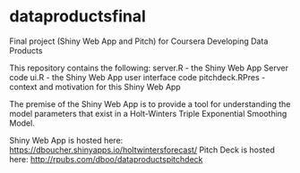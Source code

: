 # dataproductsfinal
Final project (Shiny Web App and Pitch) for Coursera Developing Data Products

This repository contains the following:
  server.R - the Shiny Web App Server code
  ui.R - the Shiny Web App user interface code
  pitchdeck.RPres - context and motivation for this Shiny Web App

The premise of the Shiny Web App is to provide a tool for understanding the model parameters that exist in a Holt-Winters Triple Exponential Smoothing Model.


Shiny Web App is hosted here: https://dboucher.shinyapps.io/holtwintersforecast/
Pitch Deck is hosted here: http://rpubs.com/dboo/dataproductspitchdeck
